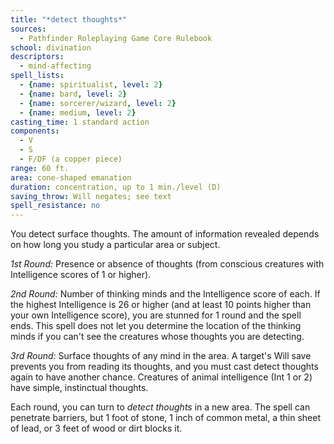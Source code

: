 ```yaml
---
title: "*detect thoughts*"
sources:
  - Pathfinder Roleplaying Game Core Rulebook
school: divination
descriptors:
  - mind-affecting
spell_lists:
  - {name: spiritualist, level: 2}
  - {name: bard, level: 2}
  - {name: sorcerer/wizard, level: 2}
  - {name: medium, level: 2}
casting_time: 1 standard action
components:
  - V
  - S
  - F/DF (a copper piece)
range: 60 ft.
area: cone-shaped emanation
duration: concentration, up to 1 min./level (D)
saving_throw: Will negates; see text
spell_resistance: no
---
```


You detect surface thoughts. The amount of information revealed depends on how long you study a particular area or subject.

*1st Round:* Presence or absence of thoughts (from conscious creatures with Intelligence scores of 1 or higher).

*2nd Round:* Number of thinking minds and the Intelligence score of each. If the highest Intelligence is 26 or higher (and at least 10 points higher than your own Intelligence score), you are stunned for 1 round and the spell ends. This spell does not let you determine the location of the thinking minds if you can't see the creatures whose thoughts you are detecting.

*3rd Round:* Surface thoughts of any mind in the area. A target's Will save prevents you from reading its thoughts, and you must cast detect thoughts again to have another chance. Creatures of animal intelligence (Int 1 or 2) have simple, instinctual thoughts.

Each round, you can turn to *detect thoughts* in a new area. The spell can penetrate barriers, but 1 foot of stone, 1 inch of common metal, a thin sheet of lead, or 3 feet of wood or dirt blocks it.

